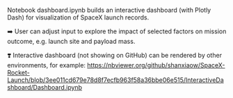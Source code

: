 Notebook dashboard.ipynb builds an interactive dashboard (with Plotly Dash) for visualization of SpaceX launch records.  

➡️ User can adjust input to explore the impact of selected factors on mission outcome, e.g. launch site and payload mass.  


❣️ Interactive dashboard (not showing on GitHub) can be rendered by other environments, for example:
https://nbviewer.org/github/shanxiaow/SpaceX-Rocket-Launch/blob/3ee011cd679e78d8f7ecfb963f58a36bbe06e515/InteractiveDashboard/Dashboard.ipynb

